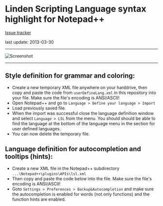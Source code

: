# Linden Scripting Language syntax highlight for Notepad++ #

[Issue tracker](https://github.com/buildersbrewery/lsl-syntax-highlight-for-notepadplusplus/issues)

last update: 2013-03-30

----------

![Screenshot](https://raw.github.com/buildersbrewery/lsl-syntax-highlight-for-notepadplusplus/master/static/lsl_syntax_for_notepad_plus_plus.png)

----------

## Style definition for grammar and coloring: ##

* Create a new temporary XML file anywhere on your harddrive, then copy and paste the code from `userDefineLang.xml` in this repository into your file. Make sure the file's encoding is ANSI/ASCII!
* Open Notepad++ and go to `Language > Define your language > Import`
* Load previously saved file.
* When the import was successful close the language definition window and select `Language > LSL` from the menu. You should should be able to find the language at the bottom of the language menu in the section for user defined languages.
* You can now delete the temporary file.

## Language definition for autocompletion and tooltips (hints): ##

* Create a new XML file in the Notepad++ subdirectory `...\Notepad++\plugins\APIs\lsl.xml`
* Then copy and paste the code below into the file. Make sure the file's encoding is ANSI/ASCII!
* Goto `Settings > Preferences > Backup&Autocompletion` and make sure the autocompletion is enabled for words (not only functions) and the function hints are enabled.
